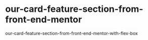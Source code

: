 # our-card-feature-section-from-front-end-mentor
our-card-feature-section-from-front-end-mentor-with-flex-box
